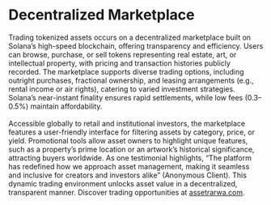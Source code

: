 # Decentralized Marketplace

Trading tokenized assets occurs on a decentralized marketplace built on Solana’s high-speed blockchain, offering transparency and efficiency. Users can browse, purchase, or sell tokens representing real estate, art, or intellectual property, with pricing and transaction histories publicly recorded. The marketplace supports diverse trading options, including outright purchases, fractional ownership, and leasing arrangements (e.g., rental income or air rights), catering to varied investment strategies. Solana’s near-instant finality ensures rapid settlements, while low fees (0.3–0.5%) maintain affordability.\
\
Accessible globally to retail and institutional investors, the marketplace features a user-friendly interface for filtering assets by category, price, or yield. Promotional tools allow asset owners to highlight unique features, such as a property’s prime location or an artwork’s historical significance, attracting buyers worldwide. As one testimonial highlights, “The platform has redefined how we approach asset management, making it seamless and inclusive for creators and investors alike” (Anonymous Client). This dynamic trading environment unlocks asset value in a decentralized, transparent manner. Discover trading opportunities at [assetrarwa.com](https://assetrarwa.com).
